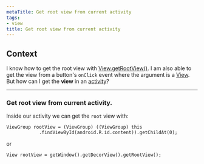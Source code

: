 ```yaml
---
metaTitle: Get root view from current activity
tags:
- view
title: Get root view from current activity
---
```


## Context

I know how to get the root view with [View.getRootView()](http://developer.android.com/reference/android/view/View.html#getRootView%28%29). I am also able to get the view from a button's `onClick` event where the argument is a [View](http://developer.android.com/reference/android/view/View.html). But how can I get the **view** in an [activity](http://developer.android.com/reference/android/app/Activity.html)?



---

### Get root view from current activity.


Inside our activity we can get the `root` view with:



```
ViewGroup rootView = (ViewGroup) ((ViewGroup) this
            .findViewById(android.R.id.content)).getChildAt(0);

```

or



```
View rootView = getWindow().getDecorView().getRootView();

```
